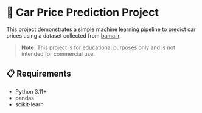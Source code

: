 # 🚗 Car Price Prediction Project

This project demonstrates a simple machine learning pipeline to predict car prices using a dataset collected from [bama.ir](https://bama.ir).

> **Note:** This project is for educational purposes only and is not intended for commercial use.

## 📋 Requirements

- Python 3.11+
- pandas
- scikit-learn
